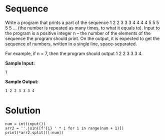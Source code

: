 # Sequence

Write a program that prints a part of the sequence 1 2 2 3 3 3 4 4 4 4 5 5 5 5 5 ... (the number is repeated as many times, to what it equals to). Input to the program is a positive integer n – the number of the elements of the sequence the program should print. On the output, it is expected to get the sequence of numbers, written in a single line, space-separated.

For example, if n = 7, then the program should output 1 2 2 3 3 3 4.

**Sample Input:**
```
7
```
**Sample Output:**
```
1 2 2 3 3 3 4
```
# Solution
```
num = int(input())
arr2 = ''.join([f'{i} ' * i for i in range(num + 1)])
print(*arr2.split()[:num])
```